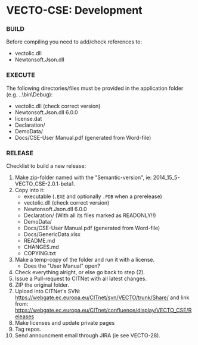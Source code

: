VECTO-CSE: Development
======================

### BUILD
Before compiling you need to add/check references to:

  * vectolic.dll
  * Newtonsoft.Json.dll 

### EXECUTE
The following directories/files must be provided in the application folder (e.g. ..\bin\Debug):

  * vectolic.dll (check correct version)
  * Newtonsoft.Json.dll 6.0.0
  * license.dat
  * Declaration/
  * DemoData/
  * Docs/CSE-User Manual.pdf (generated from Word-file)


### RELEASE

Checklist to build a new release:

  1. Make  zip-folder named with the "Semantic-version", ie: 2014_15_5-VECTO_CSE-2.0.1-beta1.
  2. Copy into it:
      * executable (`.EXE` and optionally `.PDB` when a prerelease)
      * vectolic.dll (check correct version)
      * Newtonsoft.Json.dll 6.0.0
      * Declaration/ (With all its files marked as READONLY!!)
      * DemoData/
      * Docs/CSE-User Manual.pdf (generated from Word-file)
      * Docs/GenericData.xlsx
      * README.md
      * CHANGES.md
      * COPYING.txt
  3. Make a temp-copy of the folder and run it with a license.
      * Does the "User Manual" open?
  4. Check everything alright, or else go back to step (2).
  5. Issue a Pull-request to CITNet with all latest changes.
  6. ZIP the original folder.
  7. Upload into CITNet's SVN:
      https://webgate.ec.europa.eu/CITnet/svn/VECTO/trunk/Share/
    and link from: 
      https://webgate.ec.europa.eu/CITnet/confluence/display/VECTO_CSE/Releases
  8. Make licenses and update private pages
  9. Tag repos.
  10. Send announcment email through JIRA (ie see VECTO-28).
